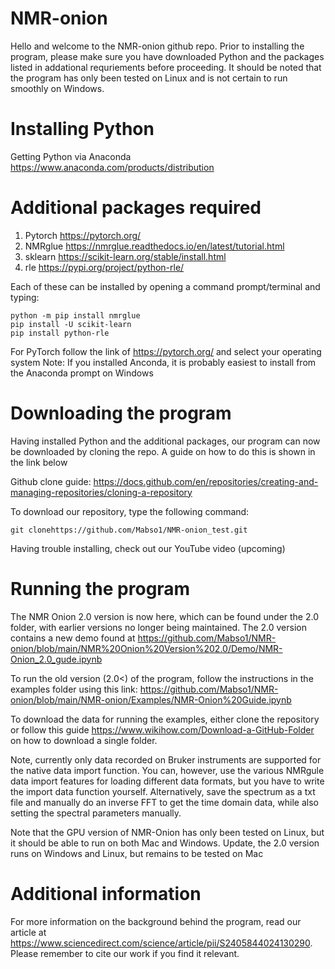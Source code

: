 # NMR-onion
Hello and welcome to the NMR-onion github repo. Prior to installing the program, please make sure you have downloaded Python and the packages listed in addational requriements before proceeding. It should be noted that the program has only been tested on Linux and is not certain to run smoothly on Windows.

# Installing Python
Getting Python via Anaconda <https://www.anaconda.com/products/distribution>

# Additional packages required
1) Pytorch <https://pytorch.org/>
2) NMRglue <https://nmrglue.readthedocs.io/en/latest/tutorial.html>
3) sklearn <https://scikit-learn.org/stable/install.html>
4) rle <https://pypi.org/project/python-rle/>

Each of these can be installed by opening a command prompt/terminal and typing:
```
python -m pip install nmrglue
pip install -U scikit-learn
pip install python-rle
```

For PyTorch follow the link of <https://pytorch.org/> and select your operating system
Note: If you installed Anconda, it is probably easiest to install from the Anaconda prompt on Windows

# Downloading the program
Having installed Python and the additional packages, our program can now be downloaded by cloning the repo. A guide on how to do this is shown in the link below

Github clone guide: <https://docs.github.com/en/repositories/creating-and-managing-repositories/cloning-a-repository>

To download our repository, type the following command:

```
git clonehttps://github.com/Mabso1/NMR-onion_test.git
```

Having trouble installing, check out our YouTube video (upcoming)

# Running the program
The NMR Onion 2.0 version is now here, which can be found under the 2.0 folder, with earlier versions no longer being maintained. The 2.0 version contains a new demo found at  <https://github.com/Mabso1/NMR-onion/blob/main/NMR%20Onion%20Version%202.0/Demo/NMR-Onion_2.0_gude.ipynb>

To run the old version (2.0<) of the program, follow the instructions in the examples folder using this link: <https://github.com/Mabso1/NMR-onion/blob/main/NMR-onion/Examples/NMR-Onion%20Guide.ipynb> 

To download the data for running the examples, either clone the repository or follow this guide <https://www.wikihow.com/Download-a-GitHub-Folder> on how to download a single folder.

Note, currently only data recorded on Bruker instruments are supported for the native data import function. You can, however, use the various NMRgule data import features for loading different data formats, but you have to write the import data function yourself. Alternatively, save the spectrum as a txt file and manually do an inverse FFT to get the time domain data, while also setting the spectral parameters manually. 

Note that the GPU version of NMR-Onion has only been tested on Linux, but it should be able to run on both Mac and Windows. Update, the 2.0 version runs on Windows and Linux, but remains to be tested on Mac



# Additional information
For more information on the background behind the program, read our article at <https://www.sciencedirect.com/science/article/pii/S2405844024130290>. Please remember to cite our work if you find it relevant.




